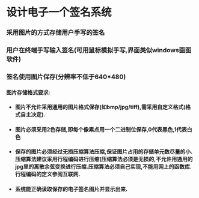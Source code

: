 
<h1 class="color:red">设计电子一个签名系统</h1>




<h3>采用图片的方式存储用户手写的签名</h3>

<h3>用户在终端手写输入签名(可用鼠标模拟手写,界面类似windows画图软件)</h3>


<h3>签名使用图片保存(分辨率不低于640*480)</h3>


<h4>图片存储格式要求:</h4>

* <h4>图片不允许采用通用的图片格式保存(如bmp/jpg/tiff),需采用自定义格式(格式自主决定).</h4>
* <h4>图片必须采用2色存储,即每个像素点用一个二进制位保存,0代表黑色,1代表白色</h4>
* <h4>保存的图片必须经过无损压缩算法压缩,保证图片占用的存储单元数尽量的小.压缩算法建议采用行程编码进行压缩(压缩算法必须是无损的,不允许用通用的jpg里的离散余弦变换进行压缩.压缩算法必须自己实现,不能用网上的函数库.行程编码的定义参阅互联网.</h4>
* <h4>系统能正确读取保存的电子签名图片并显示出来.</h4>

